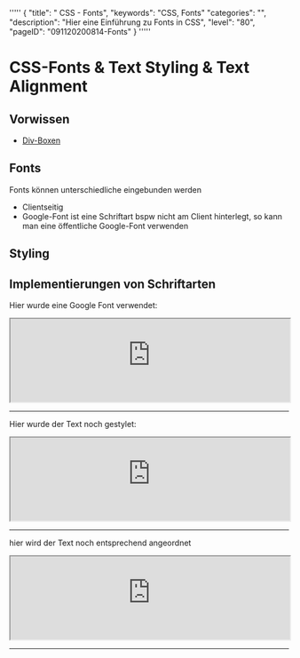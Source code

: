 '''''
{
"title": " CSS - Fonts",
"keywords": "CSS, Fonts"
"categories": "",
"description": "Hier eine Einführung zu Fonts in CSS",
"level": "80",
"pageID": "091120200814-Fonts"
}
'''''

# CSS-Fonts & Text Styling & Text Alignment

## Vorwissen
- [Div-Boxen](./05_Floating.md)
 
 ## Fonts
 Fonts können unterschiedliche eingebunden werden
 - Clientseitig
 - Google-Font
 ist eine Schriftart bspw nicht am Client hinterlegt, so kann man eine öffentliche Google-Font verwenden

 ## Styling


## Implementierungen von Schriftarten

 Hier wurde eine Google Font verwendet:
<iframe src="https://determined-varahamihira-d7b5b4.netlify.app/02_CSS/2.12+Fonts" width="100%"></iframe> <br>
<hr>

 Hier wurde der Text noch gestylet:
<iframe src="https://determined-varahamihira-d7b5b4.netlify.app/02_CSS/2.13+styling+text" width="100%"></iframe> <br>
<hr>


hier wird der Text noch entsprechend angeordnet
<iframe src="https://determined-varahamihira-d7b5b4.netlify.app/02_CSS/2.14+TextAnordnen" width="100%"></iframe> <br>
<hr>
